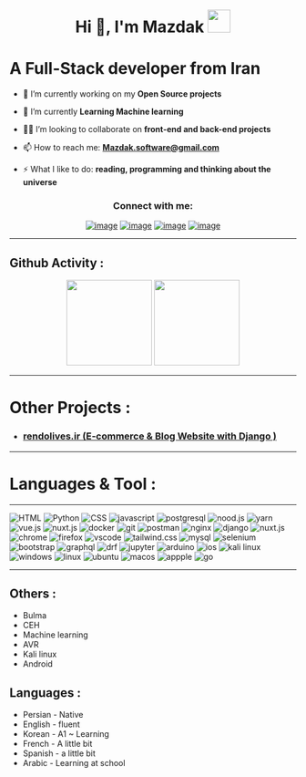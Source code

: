 <h1 align="center">Hi 👋, I'm Mazdak <img height="40" src="https://emoji.gg/assets/emoji/7333-parrotdance.gif"></h1>

# A Full-Stack developer from Iran


- 🔭 I’m currently working on my **Open Source projects**

- 🌱 I’m currently  **Learning Machine learning**

- 🙋‍♂️ I’m looking to collaborate on **front-end and back-end projects**

- 📫 How to reach me: **Mazdak.software@gmail.com**

- ⚡ What I like to do: **reading, programming and thinking about the universe**


<h3 align="center">Connect with me:</h3>
<div align="center">

[![image](https://img.shields.io/badge/Instagram-E4405F?style=for-the-badge&logo=instagram&logoColor=white)](https://www.instagram.com/mazdak_1111)
[![image](https://img.shields.io/badge/Gmail-D14836?style=for-the-badge&logo=gmail&logoColor=white)](mailto:mazdak.software@gmail.com)
[![image](https://img.shields.io/badge/Twitter-blue?style=for-the-badge&logo=Twitter&logoColor=white)](https://twitter.com/Mazdakdev)
[![image](https://img.shields.io/badge/Telegram-blue?style=for-the-badge&logo=Telegram&logoColor=white)](https://t.me/i_mazdak)

</div>

- - - -

## Github Activity :

<p align= "center">
  <img height= "150" src="https://github-readme-stats.vercel.app/api?username=Mazdakdev&theme=react&show_icons=true&include_all_commits=true" />
  <img height= "150" src="https://github-readme-stats.vercel.app/api/top-langs/?username=Mazdakdev&theme=react&layout=compact" />
</p>

- - - -
# Other Projects :
 - ### <a href="https://rendolives.ir">rendolives.ir (E-commerce & Blog Website with Django ) </a>
- - - -

# Languages & Tool :
- - - - 

![HTML](https://img.shields.io/badge/HTML5-E34F26?style=for-the-badge&logo=html5&logoColor=white)
![Python](https://img.shields.io/badge/Python-3776AB?style=for-the-badge&logo=python&logoColor=white)
![CSS](https://img.shields.io/badge/CSS3-1572B6?style=for-the-badge&logo=css3&logoColor=white)
![javascript](https://img.shields.io/badge/JavaScript-323330?style=for-the-badge&logo=javascript&logoColor=F7DF1E)
![postgresql](https://img.shields.io/badge/PostgreSQL-316192?style=for-the-badge&logo=postgresql&logoColor=white)
![nood.js](https://img.shields.io/badge/Node.js-339933?style=for-the-badge&logo=nodedotjs&logoColor=white)
![yarn](https://img.shields.io/badge/Yarn-2C8EBB?style=for-the-badge&logo=yarn&logoColor=white)
![vue.js](https://img.shields.io/badge/Vue.js-35495E?style=for-the-badge&logo=vuedotjs&logoColor=4FC08D)
![nuxt.js](https://img.shields.io/badge/nuxt.js-00C58E?style=for-the-badge&logo=nuxtdotjs&logoColor=white)
![docker](https://img.shields.io/badge/Docker-2CA5E0?style=for-the-badge&logo=docker&logoColor=white)
![git](https://img.shields.io/badge/Git-F05032?style=for-the-badge&logo=git&logoColor=white)
![postman](https://img.shields.io/badge/Postman-FF6C37?style=for-the-badge&logo=Postman&logoColor=white)
![nginx](https://img.shields.io/badge/Nginx-009639?style=for-the-badge&logo=nginx&logoColor=white)
![django](https://img.shields.io/badge/Django-092E20?style=for-the-badge&logo=django&logoColor=white)
![nuxt.js](https://img.shields.io/badge/nuxt.js-00C58E?style=for-the-badge&logo=nuxtdotjs&logoColor=white)
![chrome](https://img.shields.io/badge/Google_chrome-4285F4?style=for-the-badge&logo=Google-chrome&logoColor=white)
![firefox](https://img.shields.io/badge/Firefox_Browser-FF7139?style=for-the-badge&logo=Firefox-Browser&logoColor=white)
![vscode](https://img.shields.io/badge/Visual_Studio_Code-0078D4?style=for-the-badge&logo=visual%20studio%20code&logoColor=white)
![tailwind.css](https://img.shields.io/badge/Tailwind_CSS-38B2AC?style=for-the-badge&logo=tailwind-css&logoColor=white)
![mysql](https://img.shields.io/badge/MySQL-005C84?style=for-the-badge&logo=mysql&logoColor=white)
![selenium](https://img.shields.io/badge/Selenium-43B02A?style=for-the-badge&logo=Selenium&logoColor=white)
![bootstrap](https://img.shields.io/badge/Bootstrap-563D7C?style=for-the-badge&logo=bootstrap&logoColor=white)
![graphql](https://img.shields.io/badge/GraphQl-E10098?style=for-the-badge&logo=graphql&logoColor=white)
![drf](https://img.shields.io/badge/DJANGO-REST-ff1709?style=for-the-badge&logo=django&logoColor=white&color=ff1709&labelColor=gray)
![jupyter](https://img.shields.io/badge/Jupyter-F37626.svg?&style=for-the-badge&logo=Jupyter&logoColor=white)
![arduino](https://img.shields.io/badge/Arduino_IDE-00979D?style=for-the-badge&logo=arduino&logoColor=white)
![ios](https://img.shields.io/badge/iOS-000000?style=for-the-badge&logo=ios&logoColor=white)
![kali linux](https://img.shields.io/badge/Kali_Linux-557C94?style=for-the-badge&logo=kali-linux&logoColor=white)
![windows](https://img.shields.io/badge/Windows-0078D6?style=for-the-badge&logo=windows&logoColor=white)
![linux](https://img.shields.io/badge/Linux-FCC624?style=for-the-badge&logo=linux&logoColor=black)
![ubuntu](https://img.shields.io/badge/Ubuntu-E95420?style=for-the-badge&logo=ubuntu&logoColor=white)
![macos](https://img.shields.io/badge/mac%20os-000000?style=for-the-badge&logo=apple&logoColor=white)
![appple](https://img.shields.io/badge/Apple-laptop-999999?style=for-the-badge&logo=apple&logoColor=white)
![go](https://img.shields.io/badge/Go-00ADD8?style=for-the-badge&logo=go&logoColor=white)

- - - -

## Others :
<ul>
 
  <li>Bulma</li>
  <li>CEH</li>
  <li>Machine learning</li>
  <li>AVR</li>
  <li>Kali linux</li>
  <li>Android</li>
</ul>

## Languages :
<ul>
  <li>Persian - Native</li>
  <li>English - fluent </li>
  <li>Korean - A1 ~ Learning</li>
  <li>French - A little bit</li>
  
  <li>Spanish - a little bit</li>
  <li>Arabic -  Learning at school</li>

</ul>


